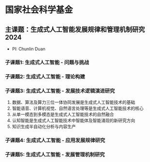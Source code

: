# 国家社会科学基金
## 主课题：生成式人工智能发展规律和管理机制研究 2024
* PI: Chunlin Duan
### 子课题1: 生成式人工智能 - 问题与挑战
### 子课题2: 生成式人工智能 - 理论构建
### 子课题3: 生成式人工智能 - 发展技术逻辑演进研究
1. 数据、算法及算力三位一体协同发展是生成式人工智能技术的基础
2. 智能语音、计算机视觉、自然语言处理等是生成式人工智能技术的核心
3. 从单一模态到多模态是生成式人工智能技术的自然融合
4. 认知智能是生成式人工智能技术中智能体及智能涌现的新研究方向
5. 知识生成半自动化分析与内容生产
### 子课题4: 生成式人工智能 - 应用发展规律研究
### 子课题5: 生成式人工智能 - 发展管理机制研究